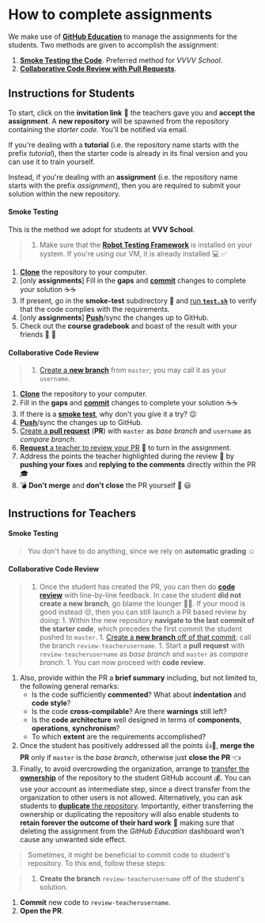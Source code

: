 # How to complete assignments

We make use of [**GitHub Education**](https://education.github.com) to manage the assignments for the students.
Two methods are given to accomplish the assignment:

1. [**Smoke Testing the Code**](https://en.wikipedia.org/wiki/Smoke_testing_(software)). Preferred method for _VVVV School_.
2. [**Collaborative Code Review with Pull Requests**](https://help.github.com/articles/about-pull-requests).

## Instructions for **Students**

To start, click on the **invitation link** 🔘 the teachers gave you and **accept the assignment**. A **new repository** will be spawned from the repository containing the _starter code_. You'll be notified via email.

If you're dealing with a **tutorial** (i.e. the repository name starts with the prefix _tutorial_), then the starter code is already in its final version and you can use it to train yourself.

Instead, if you're dealing with an **assignment** (i.e. the repository name starts with the prefix _assignment_), then you are required to submit your solution within the new repository.

#### Smoke Testing

This is the method we adopt for students at **VVV School**.

>1. Make sure that the [**Robot Testing Framework**](https://robotology.github.io/robot-testing/index.html) is installed on your system. If you're using our VM, it is already installed :computer: :white_check_mark:
1. [**Clone**](http://gitref.org/creating/#clone) the repository to your computer.
1. [only **assignments**] Fill in the **gaps** and [**commit**](http://gitref.org/basic/#commit) changes to complete your solution ☕️☕️
1. If present, go in the **smoke-test** subdirectory :smoking: and [run **`test.sh`**](../instructions/how-to-run-smoke-tests.md) to verify that the code complies with the requirements. 
1. [only **assignments**] [**Push**](http://gitref.org/remotes/#push)/sync the changes up to GitHub.
1. Check out the **course gradebook** and boast of the result with your friends :triumph: :clap:

#### Collaborative Code Review

>1. [Create a **new branch**](https://help.github.com/articles/creating-and-deleting-branches-within-your-repository/) from `master`; you may call it as your `username`.
1. [**Clone**](http://gitref.org/creating/#clone) the repository to your computer.
1. Fill in the **gaps** and [**commit**](http://gitref.org/basic/#commit) changes to complete your solution ☕️☕️
1. If there is a [**smoke test**](#smoke-testing), why don't you give it a try? :wink:
1. [**Push**](http://gitref.org/remotes/#push)/sync the changes up to GitHub.
1. [Create a **pull request**](https://help.github.com/articles/creating-a-pull-request) (**PR**) with `master` as _base branch_ and `username` as _compare branch_.
1. [**Request** a teacher to review your PR](https://help.github.com/articles/requesting-a-pull-request-review/) :wave: to turn in the assignment.
1. Address the points the teacher highlighted during the review 📝 by **pushing your fixes** and **replying to the comments** directly within the PR 🎓
1. 💣 **Don't merge** and **don't close** the PR yourself 🔫 :smiley:

## Instructions for **Teachers**

#### Smoke Testing

>You don't have to do anything, since we rely on **automatic grading** :relaxed:

#### Collaborative Code Review

>1. Once the student has created the PR, you can then do [**code review**](https://help.github.com/articles/about-pull-request-reviews) with line-by-line feedback. In case the student **did not create a new branch**, go blame the lounger 🔨😏. If your mood is good instead 😒, then you can still launch a PR based review by doing:
    1. Within the new repository **navigate to the last commit of the starter code**, which precedes the first commit the student pushed to `master`.
    1. [Create a **new branch** off of that commit](https://github.com/blog/1377-create-and-delete-branches); call the branch `review-teacherusername`.
    1. Start a **pull request** with `review-teacherusername` as _base branch_ and `master` as _compare branch_.
    1. You can now proceed with **code review**.
1. Also, provide within the PR a **brief summary** including, but not limited to, the following general remarks:
    - Is the code sufficiently **commented**? What about **indentation** and **code style**?
    - Is the code **cross-compilable**? Are there **warnings** still left?
    - Is the **code architecture** well designed in terms of **components**, **operations**, **synchronism**?
    - To which **extent** are the requirements accomplished?
1. Once the student has positively addressed all the points 👍🎉, **merge the PR** only if `master` is the _base branch_, otherwise just **close the PR** 👈
1. Finally, to avoid overcrowding the organization, arrange to [transfer the **ownership**](https://help.github.com/articles/transferring-a-repository-owned-by-your-organization) of the repository to the student GitHub account 💰. You can use your account as intermediate step, since a direct transfer from the organization to other users is not allowed. Alternatively, you can ask students to [**duplicate** the repository](https://help.github.com/articles/duplicating-a-repository/#mirroring-a-repository). Importantly, either transferring the ownership or duplicating the repository will also enable students to **retain forever the outcome of their hard work** :muscle: making sure that deleting the assignment from the _GitHub Education_ dashboard won't cause any unwanted side effect.

>Sometimes, it might be beneficial to commit code to student's repository. To this end, follow these steps:

>1. **Create the branch** `review-teacherusername` off of the student's solution.
1. **Commit** new code to `review-teacherusername`.
1. **Open the PR**.

